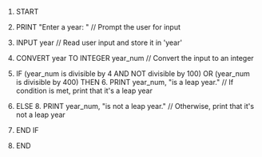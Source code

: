 1. START

2. PRINT "Enter a year: "  // Prompt the user for input
3. INPUT year  // Read user input and store it in 'year'
4. CONVERT year TO INTEGER year_num  // Convert the input to an integer

5. IF (year_num is divisible by 4 AND NOT divisible by 100) OR (year_num is divisible by 400) THEN
      6. PRINT year_num, "is a leap year."  // If condition is met, print that it's a leap year
7. ELSE
      8. PRINT year_num, "is not a leap year."  // Otherwise, print that it's not a leap year
9. END IF

10. END